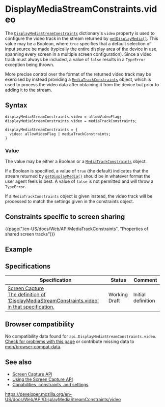 # DisplayMediaStreamConstraints.video

The [`DisplayMediaStreamConstraints`](../displaymediastreamconstraints) dictionary's `video` property is used to configure the video track in the stream returned by [`getDisplayMedia()`](../mediadevices/getdisplaymedia). This value may be a Boolean, where `true` specifies that a default selection of input source be made (typically the entire display area of the device in use, spanning every screen in a multiple screen configuration). Since a video track must always be included, a value of `false` results in a `TypeError` exception being thrown.

More precise control over the format of the returned video track may be exercised by instead providing a [`MediaTrackConstraints`](../mediatrackconstraints) object, which is used to process the video data after obtaining it from the device but prior to adding it to the stream.

## Syntax

    displayMediaStreamConstraints.video = allowVideoFlag;
    displayMediaStreamConstraints.video = mediaTrackConstraints;

    displayMediaStreamConstraints = {
      video: allowVideoFlag | mediaTrackConstraints;
    }

### Value

The value may be either a Boolean or a [`MediaTrackConstraints`](../mediatrackconstraints) object.

If a Boolean is specified, a value of `true` (the default) indicates that the stream returned by [`getDisplayMedia()`](../mediadevices/getdisplaymedia) should be in whatever format the user agent feels is best. A value of `false` is not permitted and will throw a `TypeError`.

If a `MediaTrackConstraints` object is given instead, the video track will be processed to match the settings given in the constraints object.

## Constraints specific to screen sharing

{{page("/en-US/docs/Web/API/MediaTrackConstraints", "Properties of shared screen tracks")}}

## Example

## Specifications

<table><thead><tr class="header"><th>Specification</th><th>Status</th><th>Comment</th></tr></thead><tbody><tr class="odd"><td><a href="https://w3c.github.io/mediacapture-screen-share/#dom-displaymediastreamconstraints-video">Screen Capture<br />
<span class="small">The definition of 'DisplayMediaStreamConstraints.video' in that specification.</span></a></td><td><span class="spec-wd">Working Draft</span></td><td>Initial definition</td></tr></tbody></table>

## Browser compatibility

No compatibility data found for `api.DisplayMediaStreamConstraints.video`.  
[Check for problems with this page](#on-github) or contribute missing data to [mdn/browser-compat-data](https://github.com/mdn/browser-compat-data).

## See also

- [Screen Capture API](../screen_capture_api)
- [Using the Screen Capture API](../screen_capture_api/using_screen_capture)
- [Capabilities, constraints, and settings](../media_streams_api/constraints)

<a href="https://developer.mozilla.org/en-US/docs/Web/API/DisplayMediaStreamConstraints/video" class="_attribution-link">https://developer.mozilla.org/en-US/docs/Web/API/DisplayMediaStreamConstraints/video</a>
